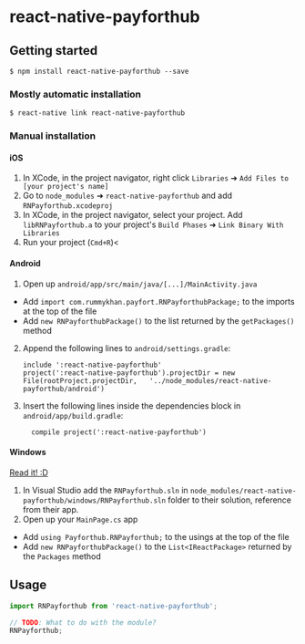 
# react-native-payforthub

## Getting started

`$ npm install react-native-payforthub --save`

### Mostly automatic installation

`$ react-native link react-native-payforthub`

### Manual installation


#### iOS

1. In XCode, in the project navigator, right click `Libraries` ➜ `Add Files to [your project's name]`
2. Go to `node_modules` ➜ `react-native-payforthub` and add `RNPayforthub.xcodeproj`
3. In XCode, in the project navigator, select your project. Add `libRNPayforthub.a` to your project's `Build Phases` ➜ `Link Binary With Libraries`
4. Run your project (`Cmd+R`)<

#### Android

1. Open up `android/app/src/main/java/[...]/MainActivity.java`
  - Add `import com.rummykhan.payfort.RNPayforthubPackage;` to the imports at the top of the file
  - Add `new RNPayforthubPackage()` to the list returned by the `getPackages()` method
2. Append the following lines to `android/settings.gradle`:
  	```
  	include ':react-native-payforthub'
  	project(':react-native-payforthub').projectDir = new File(rootProject.projectDir, 	'../node_modules/react-native-payforthub/android')
  	```
3. Insert the following lines inside the dependencies block in `android/app/build.gradle`:
  	```
      compile project(':react-native-payforthub')
  	```

#### Windows
[Read it! :D](https://github.com/ReactWindows/react-native)

1. In Visual Studio add the `RNPayforthub.sln` in `node_modules/react-native-payforthub/windows/RNPayforthub.sln` folder to their solution, reference from their app.
2. Open up your `MainPage.cs` app
  - Add `using Payforthub.RNPayforthub;` to the usings at the top of the file
  - Add `new RNPayforthubPackage()` to the `List<IReactPackage>` returned by the `Packages` method


## Usage
```javascript
import RNPayforthub from 'react-native-payforthub';

// TODO: What to do with the module?
RNPayforthub;
```
  